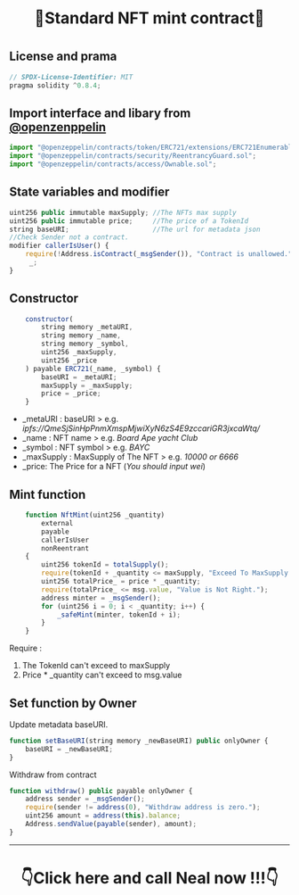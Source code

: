 <h1 align="center">🤖Standard NFT mint contract🤖<h1/>

## License and prama 
```js
// SPDX-License-Identifier: MIT
pragma solidity ^0.8.4;
```
## Import interface and libary from [@openzenppelin](https://github.com/OpenZeppelin/openzeppelin-contracts)
```js
import "@openzeppelin/contracts/token/ERC721/extensions/ERC721Enumerable.sol";
import "@openzeppelin/contracts/security/ReentrancyGuard.sol";
import "@openzeppelin/contracts/access/Ownable.sol";
```
## State variables and modifier
```js
uint256 public immutable maxSupply; //The NFTs max supply
uint256 public immutable price;     //The price of a TokenId
string baseURI;                     //The url for metadata json
//Check Sender not a contract.
modifier callerIsUser() {
    require(!Address.isContract(_msgSender()), "Contract is unallowed.");
     _;
}
```
## Constructor
```js
    constructor(
        string memory _metaURI,
        string memory _name,
        string memory _symbol,
        uint256 _maxSupply,
        uint256 _price
    ) payable ERC721(_name, _symbol) {
        baseURI = _metaURI;
        maxSupply = _maxSupply;
        price = _price;
    }
```
* _metaURI : baseURI > e.g. _ipfs://QmeSjSinHpPnmXmspMjwiXyN6zS4E9zccariGR3jxcaWtq/_
* _name : NFT name > e.g. _Board Ape yacht Club_
* _symbol : NFT symbol > e.g. _BAYC_
* _maxSupply : MaxSupply of The NFT > e.g. _10000 or 6666_
* _price: The Price for a NFT (_You should input wei_)

## Mint function
```js
    function NftMint(uint256 _quantity)
        external
        payable
        callerIsUser
        nonReentrant
    {
        uint256 tokenId = totalSupply();
        require(tokenId + _quantity <= maxSupply, "Exceed To MaxSupply.");
        uint256 totalPrice_ = price * _quantity;
        require(totalPrice_ <= msg.value, "Value is Not Right.");
        address minter = _msgSender();
        for (uint256 i = 0; i < _quantity; i++) {
            _safeMint(minter, tokenId + i);
        }
    }
```
Require :
1. The TokenId can't exceed to maxSupply
2. Price * _quantity can't exceed to msg.value  

## Set function by Owner 
Update metadata baseURI.
```js
function setBaseURI(string memory _newBaseURI) public onlyOwner {
    baseURI = _newBaseURI;
}
```
Withdraw from contract
```js
function withdraw() public payable onlyOwner {
    address sender = _msgSender();
    require(sender != address(0), "Withdraw address is zero.");
    uint256 amount = address(this).balance;
    Address.sendValue(payable(sender), amount);
}
```
---
<div>
  <h1 align="center">👇Click here and call Neal now !!!👇</h1>
  <a href="https://linktr.ee/evileye0666" target="_blank"><img src="../../Images/betterCallNeal.png" alt=""></a>
</div>
